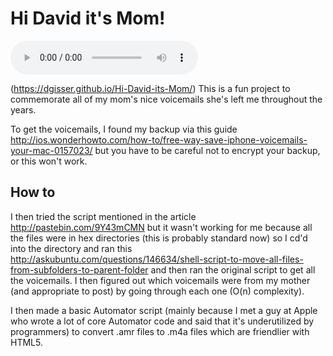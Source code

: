 # Hi David it's Mom!

<audio controls="controls">
  <source src="https://github.com/dgisser/Hi-David-its-Mom/raw/gh-pages/m4aVoicemails/1.m4a" type="audio/m4a" />
Your browser does not support the audio element.
</audio>

(<a href="https://dgisser.github.io/Hi-David-its-Mom/">https://dgisser.github.io/Hi-David-its-Mom/</a>) This is a fun project to commemorate all of my mom's nice voicemails she's left me throughout the years.

To get the voicemails, I found my backup via this guide <a href="http://ios.wonderhowto.com/how-to/free-way-save-iphone-voicemails-your-mac-0157023/">http://ios.wonderhowto.com/how-to/free-way-save-iphone-voicemails-your-mac-0157023/</a>  but you have to be careful not to encrypt your backup, or this won't work.

## How to

I then tried the script mentioned in the article <a href="http://pastebin.com/9Y43mCMN">http://pastebin.com/9Y43mCMN</a> but it wasn't working for me because all the files were in hex directories (this is probably standard now) so I cd'd into the directory and ran this <a href="http://askubuntu.com/questions/146634/shell-script-to-move-all-files-from-subfolders-to-parent-folder">http://askubuntu.com/questions/146634/shell-script-to-move-all-files-from-subfolders-to-parent-folder</a> and then ran the original script to get all the voicemails. I then figured out which voicemails were from my mother (and appropriate to post) by going through each one (O(n) complexity).

I then made a basic Automator script (mainly because I met a guy at Apple who wrote a lot of core Automator code and said that it's underutilized by programmers) to convert .amr files to .m4a files which are friendlier with HTML5.
